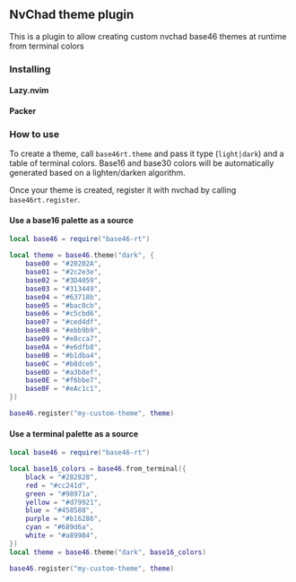 ## NvChad theme plugin
This is a plugin to allow creating custom nvchad base46 themes at runtime from terminal colors

### Installing

#### Lazy.nvim
#### Packer

### How to use
To create a theme, call `base46rt.theme` and pass it type (`light|dark`) and a table of terminal
colors. Base16 and base30 colors will be automatically generated based on a lighten/darken algorithm.

Once your theme is created, register it with nvchad by calling `base46rt.register`.

#### Use a base16 palette as a source
```lua
local base46 = require("base46-rt")

local theme = base46.theme("dark", {
    base00 = "#20202A",
    base01 = "#2c2e3e",
    base02 = "#3D4059",
    base03 = "#313449",
    base04 = "#63718b",
    base05 = "#bac0cb",
    base06 = "#c5cbd6",
    base07 = "#ced4df",
    base08 = "#ebb9b9",
    base09 = "#e8cca7",
    base0A = "#e6dfb8",
    base0B = "#b1dba4",
    base0C = "#b8dceb",
    base0D = "#a3b8ef",
    base0E = "#f6bbe7",
    base0F = "#eAc1c1",
})

base46.register("my-custom-theme", theme)
```

#### Use a terminal palette as a source
```lua
local base46 = require("base46-rt")

local base16_colors = base46.from_terminal({
    black = "#282828",
    red = "#cc241d",
    green = "#98971a",
    yellow = "#d79921",
    blue = "#458588",
    purple = "#b16286",
    cyan = "#689d6a",
    white = "#a89984",
})
local theme = base46.theme("dark", base16_colors)

base46.register("my-custom-theme", theme)
```
